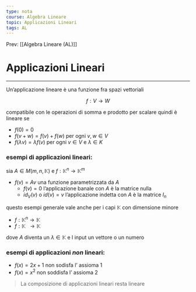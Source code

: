 ```yaml
---
type: nota
course: Algebra Lineare
topic: Applicazioni Lineari 
tags: AL
---
```


Prev: [[Algebra Lineare (AL)]]


# Applicazioni Lineari
---

Un’applicazione lineare è una funzione fra spazi vettoriali

$$
f:V\rightarrow W
$$

 compatibile con le operazioni di somma e prodotto per scalare quindi è lineare se

- $f(0)=0$
- $f (v + w) = f (v ) + f (w)$ per ogni $v,w\in V$
- $f (\lambda v ) = \lambda f (v)$  per ogni $v \in V$   e $\lambda \in K$

### esempi di applicazioni lineari:

sia $A \in M(m,n,\mathbb{K})$  e $f: \mathbb{K}^n\rightarrow \mathbb{K}^m$

- $f(v) = A v$  una funzione parametrizzata da $A$
    - $f(v)=0$ l’applicazione banale con $A$ è la matrice nulla
    - $id_V(v)$ o $id(v) = v$ l’applicazione indetta  con $A$  è la matrice $I_n$

questo esempi generale vale anche per i capi $\mathbb{K}$ con dimensione minore

- $f:\mathbb{K}^n \rightarrow \mathbb{K}$
- $f:\mathbb{K} \ \ \rightarrow \mathbb{K}$

dove $A$ diventa un $\lambda \in \mathbb{K}$ e l input un vettore o un numero

### esempi di applicazioni *non* lineari:

- $f(x)= 2x+1$ non sodisfa l’ assioma 1
- $f(x) = x^2$ non soddisfa l’ assioma 2

>La composizione di applicazioni lineari resta lineare
